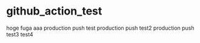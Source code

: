 # github_action_test
hoge
fuga
aaa
production push test
production push test2
production push test3
test4

